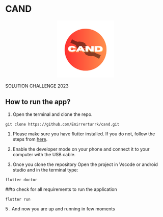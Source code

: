 # CAND

<p align="center">
  <a href="">
    <img src="https://github.com/Emirrerturrk/cand/blob/master/assets/CAND_logo.png?raw=true" alt="Logo" height="180">
  </a>

SOLUTION CHALLENGE 2023

## How to run the app?

1. Open the terminal and clone the repo.

```
git clone https://github.com/Emirrerturrk/cand.git
```


1. Please make sure you have flutter installed. If you do not, follow the steps from <a href="https://flutter.dev/docs/get-started/install" target="_blank">here</a>.


3. Enable the developer mode on your phone and connect it to your computer with the USB cable.

4. Once you clone the repository Open the project in Vscode or android studio and in the terminal type:

```
flutter doctor
```
##to check for all requirements to run the application

```
flutter run
```
5 . And now you are up and running in few moments
